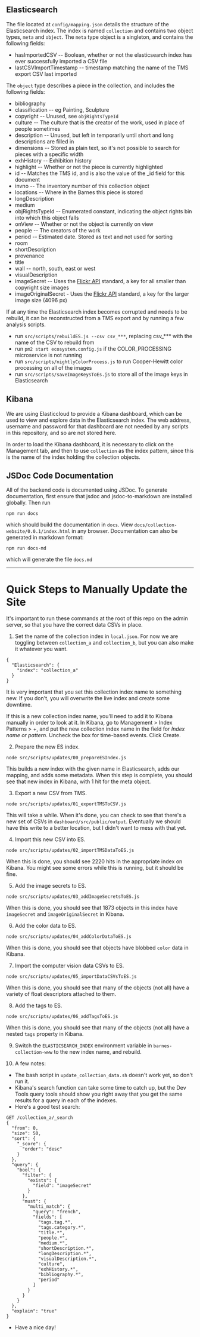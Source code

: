 ## Elasticsearch

The file located at `config/mapping.json` details the structure of the Elasticsearch index. The index is named `collection` and contains two object types, `meta` and `object`. The `meta` type object is a singleton, and contains the following fields:

- hasImportedCSV -- Boolean, whether or not the elasticsearch index has ever successfully imported a CSV file
- lastCSVImportTimestamp -- timestamp matching the name of the TMS export CSV last imported

The `object` type describes a piece in the collection, and includes the following fields:

- bibliography
- classification -- eg Painting, Sculpture
- copyright -- Unused, see `objRightsTypeId`
- culture -- The culture that is the creator of the work, used in place of people sometimes
- description -- Unused, but left in temporarily until short and long descriptions are filled in
- dimensions -- Stored as plain text, so it's not possible to search for pieces with a specific width
- exhHistory -- Exhibition history
- highlight -- Whether or not the piece is currently highlighted
- id -- Matches the TMS id, and is also the value of the _id field for this document
- invno -- The inventory number of this collection object
- locations -- Where in the Barnes this piece is stored
- longDescription
- medium
- objRightsTypeId -- Enumerated constant, indicating the object rights bin into which this object falls
- onView -- Whether or not the object is currently on view
- people -- The creators of the work
- period -- Estimated date. Stored as text and not used for sorting
- room
- shortDescription
- provenance
- title
- wall -- north, south, east or west
- visualDescription
- imageSecret -- Uses the [Flickr API](https://www.flickr.com/services/api/misc.urls.html) standard, a key for all smaller than copyright size images
- imageOriginalSecret - Uses the [Flickr API](https://www.flickr.com/services/api/misc.urls.html) standard, a key for the larger image size (4096 px)

If at any time the Elasticsearch index becomes corrupted and needs to be rebuild, it can be reconstructed from a TMS export and by running a few analysis scripts.

- run `src/scripts/rebuildES.js --csv csv_***`, replacing csv_*** with the name of the CSV to rebuild from
- run `pm2 start ecosystem.config.js` if the COLOR_PROCESSING microservice is not running
- run `src/scripts/nightlyColorProcess.js` to run Cooper-Hewitt color processing on all of the images
- run `src/scripts/saveImageKeysToEs.js` to store all of the image keys in Elasticsearch

## Kibana

We are using Elasticcloud to provide a Kibana dashboard, which can be used to view and explore data in the Elasticsearch index. The web address, username and password for that dashboard are not needed by any scripts in this repository, and so are not stored here.

In order to load the Kibana dashboard, it is necessary to click on the Management tab, and then to use `collection` as the index pattern, since this is the name of the index holding the collection objects.

## JSDoc Code Documentation

All of the backend code is documented using JSDoc. To generate documentation, first ensure that jsdoc and jsdoc-to-markdown are installed globally. Then run

```
npm run docs
```

which should build the documentation in `docs`. View `docs/collection-website/0.0.1/index.html` in any browser. Documentation can also be generated in markdown format:

```
npm run docs-md
```

which will generate the file `docs.md`

---

# Quick Steps to Manually Update the Site

It's important to run these commands at the root of this repo on the admin server, so that you have the correct data CSVs in place.

1. Set the name of the collection index in `local.json`. For now we are toggling between `collection_a` and `collection_b`, but you can also make it whatever you want.
```
{
  "Elasticsearch": {
    "index": "collection_a"
  }
}
```
It is very important that you set this collection index name to something new. If you don't, you will overwrite the live index and create some downtime.

If this is a new collection index name, you'll need to add it to Kibana manually in order to look at it. In Kibana, go to Management > Index Patterns > +, and put the new collection index name in the field for *Index name or pattern*. Uncheck the box for time-based events. Click Create.

2. Prepare the new ES index.
```
node src/scripts/updates/00_prepareESIndex.js
```
This builds a new index with the given name in Elasticsearch, adds our mapping, and adds some metadata. When this step is complete, you should see that new index in Kibana, with 1 hit for the meta object.

3. Export a new CSV from TMS.
```
node src/scripts/updates/01_exportTMSToCSV.js
```
This will take a while. When it's done, you can check to see that there's a new set of CSVs in `dashboard/src/public/output`. Eventually we should have this write to a better location, but I didn't want to mess with that yet.

4. Import this new CSV into ES.
```
node src/scripts/updates/02_importTMSDataToES.js
```
When this is done, you should see 2220 hits in the appropriate index on Kibana.
You might see some errors while this is running, but it should be fine.

5. Add the image secrets to ES.
```
node src/scripts/updates/03_addImageSecretsToES.js
```
When this is done, you should see that 1873 objects in this index have `imageSecret` and `imageOriginalSecret` in Kibana.

6. Add the color data to ES.
```
node src/scripts/updates/04_addColorDataToES.js
```
When this is done, you should see that objects have blobbed `color` data in Kibana.

7. Import the computer vision data CSVs to ES.
```
node src/scripts/updates/05_importDataCSVsToES.js
```
When this is done, you should see that many of the objects (not all) have a variety of float descriptors attached to them.

8. Add the tags to ES.
```
node src/scripts/updates/06_addTagsToES.js
```
When this is done, you should see that many of the objects (not all) have a nested `tags` property in Kibana.

9. Switch the `ELASTICSEARCH_INDEX` environment variable in `barnes-collection-www` to the new index name, and rebuild.

10. A few notes:
- The bash script in `update_collection_data.sh` doesn't work yet, so don't run it.
- Kibana's search function can take some time to catch up, but the Dev Tools query tools should show you right away that you get the same results for a query in each of the indexes.
- Here's a good test search:
```
GET /collection_a/_search
{
  "from": 0,
  "size": 50,
  "sort": {
    "_score": {
      "order": "desc"
    }
  },
  "query": {
    "bool": {
      "filter": {
        "exists": {
          "field": "imageSecret"
        }
      },
      "must": {
        "multi_match": {
          "query": "french",
          "fields": [
            "tags.tag.*",
            "tags.category.*",
            "title.*",
            "people.*",
            "medium.*",
            "shortDescription.*",
            "longDescription.*",
            "visualDescription.*",
            "culture",
            "exhHistory.*",
            "bibliography.*",
            "period"
          ]
        }
      }
    }
  },
  "explain": "true"
}
```
- Have a nice day!
